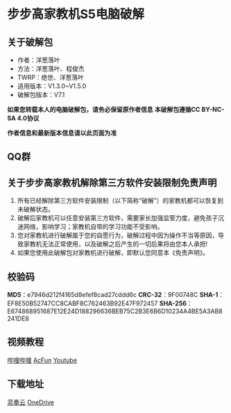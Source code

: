 # 步步高家教机S5电脑破解

## 关于破解包
- 作者：洋葱落叶
- 方法：洋葱落叶、程俊杰
- TWRP：绝世、洋葱落叶
- 适用版本：V1.3.0~V1.5.0
- 破解包版本：V7.1

**如果您转载本人的电脑破解包，请务必保留原作者信息**
**本破解包遵循CC BY-NC-SA 4.0协议**

**作者信息和最新版本信息请以此页面为准**

## QQ群

## 关于步步高家教机解除第三方软件安装限制免责声明
1. 所有已经解除第三方软件安装限制（以下简称“破解”）的家教机都可以恢复到未破解状态。
2. 破解后家教机可以任意安装第三方软件，需要家长加强监管力度，避免孩子沉迷网络，影响学习；家教机自带的学习功能不受影响。
3. 您对家教机进行破解属于您的自愿行为，破解过程中因为操作不当等原因，导致家教机无法正常使用，以及破解之后产生的一切后果将由您本人承担!
4. 如果您使用此破解包对家教机进行破解，即默认您同意本《免责声明》。

## 校验码
**MD5**：e7946d212f4165d8efef8cad27cddd6c
**CRC-32**：9F00748C
**SHA-1**：EF8E50B52747CC8CABF8C762463B92E47F972457
**SHA-256**：E674868951687E12E24D188296636BEB75C2B3E6B6D10234A4BE5A3AB8241DE8

## 视频教程
[哔哩哔哩](https://b23.tv/hxNx2k)
[AcFun](https://www.acfun.cn/v/ac30354560)
[Youtube](https://youtu.be/NYNYTBkrqjc)

## 下载地址
[蓝奏云](https://ycly.lanzouw.com/b0akluldg)
[OneDrive](https://dljz-my.sharepoint.com/:f:/g/personal/ycly_nii_ink/EhOVRHG2mlpJkjlmZWhskq0BgGijDZERu4ksQOhOQkHdUw?e=iVaTd6)
